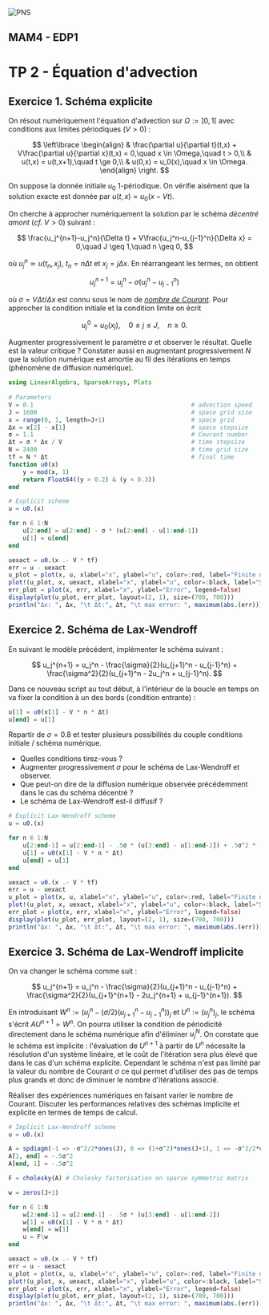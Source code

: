 ![PNS](http://caillau.perso.math.cnrs.fr/logo-pns.png)
## MAM4 - EDP1
# TP 2 - Équation d'advection

## Exercice 1. Schéma explicite

On résout numériquement l'équation d'advection sur $\Omega := ]0,1[$ avec conditions aux limites périodiques ($V > 0$) :

$$ \left\lbrace \begin{align}
& \frac{\partial u}{\partial t}(t,x) + V\frac{\partial u}{\partial x}(t,x) = 0,\quad x \in \Omega,\quad t > 0,\\
& u(t,x) = u(t,x+1),\quad t \ge 0,\\
& u(0,x) = u_0(x),\quad x \in \Omega.
\end{align} \right. $$

On suppose la donnée initiale $u_0$ $1$-périodique. On vérifie aisément que la
solution exacte est donnée par $u(t,x) = u_0(x-Vt)$.

On cherche à approcher numériquement la solution par le schéma *décentré amont* (*cf.* $V>0$) suivant :

$$ \frac{u_j^{n+1}-u_j^n}{\Delta t} + V\frac{u_j^n-u_{j-1}^n}{\Delta x} = 0,\quad J \geq 1,\quad n \geq 0, $$ 

où $u_j^n \simeq u(t_n,x_j)$, $t_n = n\Delta t$ et $x_j = j\Delta x$.
En réarrangeant les termes, on obtient

$$ u_j^{n+1} = u_j^n - \sigma(u_j^n-u_{j-1}^n) $$

où $\sigma = V\Delta t/\Delta x$ est connu sous le nom de
[*nombre de Courant*](https://fr.wikipedia.org/wiki/Nombre_de_Courant).
Pour approcher la condition initiale et la condition limite on écrit

$$ u_j^0 = u_0(x_j),\quad 0 \le j \le J,\quad n \ge 0. $$

Augmenter progressivement le paramètre $\sigma$ et observer le résultat. Quelle est la valeur critique ? Constater aussi en augmentant progressivement $N$ que la solution numérique est amortie au fil des itérations en temps (phénomène de diffusion numérique).

```julia
using LinearAlgebra, SparseArrays, Plots
  
# Parameters
V = 0.1                                            # advection speed
J = 1600                                           # space grid size
x = range(0, 1, length=J+1)                        # space grid
Δx = x[2] - x[1]                                   # space stepsize
σ = 1.1                                            # Courant number
Δt = σ * Δx / V                                    # time stepsize
N = 2400                                           # time grid size     
tf = N * Δt                                        # final time
function u0(x)
    y = mod(x, 1)
    return Float64((y > 0.2) & (y < 0.3))
end

# Explicit scheme
u = u0.(x)

for n ∈ 1:N
    u[2:end] = u[2:end] - σ * (u[2:end] - u[1:end-1])
    u[1] = u[end]
end

uexact = u0.(x .- V * tf)
err = u - uexact
u_plot = plot(x, u, xlabel="x", ylabel="u", color=:red, label="Finite differences", lw=6)
plot!(u_plot, x, uexact, xlabel="x", ylabel="u", color=:black, label="Solution", lw=2)
err_plot = plot(x, err, xlabel="x", ylabel="Error", legend=false)
display(plot(u_plot, err_plot, layout=(2, 1), size=(700, 700)))
println("Δx: ", Δx, "\t Δt:", Δt, "\t max error: ", maximum(abs.(err)))
```

## Exercice 2. Schéma de Lax-Wendroff
En suivant le modèle précédent, implémenter le schéma suivant :

$$ u_j^{n+1} = u_j^n - \frac{\sigma}{2}(u_{j+1}^n - u_{j-1}^n) + \frac{\sigma^2}{2}(u_{j+1}^n - 2u_j^n + u_{j-1}^n). $$

Dans ce nouveau script au tout début, à l'intérieur de la boucle en temps on va fixer la condition à un des bords (condition entrante) :

```julia
u[1] = u0(x[1] - V * n * Δt)
u[end] = u[1]
```

Repartir de $\sigma = 0.8$ et tester plusieurs possibilités du couple conditions initiale / schéma numérique. 
- Quelles conditions tirez-vous ?
- Augmenter progressivement $\sigma$ pour le schéma de Lax-Wendroff et observer. 
- Que peut-on dire de la diffusion numérique observée précédemment dans le cas du schéma décentré ?
- Le schéma de Lax-Wendroff est-il diffusif ?

```julia
# Explicit Lax-Wendroff scheme
u = u0.(x)

for n ∈ 1:N
    u[2:end-1] = u[2:end-1] - .5σ * (u[3:end] - u[1:end-2]) + .5σ^2 * (u[3:end] - 2u[2:end-1] + u[1:end-2])
    u[1] = u0(x[1] - V * n * Δt)
    u[end] = u[1]
end

uexact = u0.(x .- V * tf)
err = u - uexact
u_plot = plot(x, u, xlabel="x", ylabel="u", color=:red, label="Finite differences", lw=6)
plot!(u_plot, x, uexact, xlabel="x", ylabel="u", color=:black, label="Solution", lw=2)
err_plot = plot(x, err, xlabel="x", ylabel="Error", legend=false)
display(plot(u_plot, err_plot, layout=(2, 1), size=(700, 700)))
println("Δx: ", Δx, "\t Δt:", Δt, "\t max error: ", maximum(abs.(err)))
```

## Exercice 3. Schéma de Lax-Wendroff implicite
On va changer le schéma comme suit :

$$ u_j^{n+1} = u_j^n - \frac{\sigma}{2}(u_{j+1}^n - u_{j-1}^n)
             + \frac{\sigma^2}{2}(u_{j+1}^{n+1} - 2u_j^{n+1} + u_{j-1}^{n+1}). $$ 

En introduisant $W^n := (u_j^n - (\sigma/2)(u_{j+1}^n - u_{j-1}^n))_j$ et $U^n := (u_j^n)_j$,
le schéma s'écrit $AU^{n+1} = W^n$. On pourra utiliser la
condition de périodicité directement dans le schéma numérique afin d'éliminer $u_j^N$. On constate que le schéma est implicite : l'évaluation de $U^{n+1}$ à partir
de $U^n$ nécessite la résolution d'un système linéaire, et le coût
de l'itération sera plus élevé que dans le cas d'un
schéma explicite. Cependant le schéma n'est pas limité par la
valeur du nombre de Courant $\sigma$ ce qui permet d'utiliser des
pas de temps plus grands et donc de diminuer le nombre d'itérations associé.

Réaliser des expériences numériques en
faisant varier le nombre de Courant. Discuter les performances relatives des schémas implicite et explicite en termes de temps de calcul.

```julia
# Implicit Lax-Wendroff scheme
u = u0.(x)

A = spdiagm(-1 => -σ^2/2*ones(J), 0 => (1+σ^2)*ones(J+1), 1 => -σ^2/2*ones(J))
A[1, end] = -.5σ^2
A[end, 1] = -.5σ^2

F = cholesky(A) # Cholesky factorisation on sparse symmetric matrix

w = zeros(J+1)

for n ∈ 1:N
    w[2:end-1] = u[2:end-1] - .5σ * (u[3:end] - u[1:end-2])
    w[1] = u0(x[1] - V * n * Δt)
    w[end] = w[1]
    u = F\w
end

uexact = u0.(x .- V * tf)
err = u - uexact
u_plot = plot(x, u, xlabel="x", ylabel="u", color=:red, label="Finite differences", lw=6)
plot!(u_plot, x, uexact, xlabel="x", ylabel="u", color=:black, label="Solution", lw=2)
err_plot = plot(x, err, xlabel="x", ylabel="Error", legend=false)
display(plot(u_plot, err_plot, layout=(2, 1), size=(700, 700)))
println("Δx: ", Δx, "\t Δt:", Δt, "\t max error: ", maximum(abs.(err)))
```
